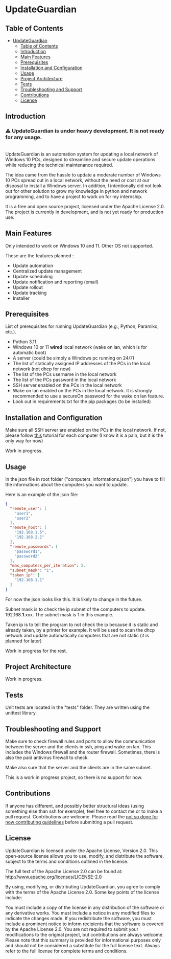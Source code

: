 # UpdateGuardian

## Table of Contents

- [UpdateGuardian](#updateguardian)
    - [Table of Contents](#table-of-contents)
    - [Introduction](#introduction)
    - [Main Features](#main-features)
    - [Prerequisites](#prerequisites)
    - [Installation and Configuration](#installation-and-configuration)
    - [Usage](#usage)
    - [Project Architecture](#project-architecture)
    - [Tests](#tests)
    - [Troubleshooting and Support](#troubleshooting-and-support)
    - [Contributions](#contributions)
    - [License](#license)

## Introduction

### ⚠️ UpdateGuardian is under heavy development. It is not ready for any usage.
<br>
UpdateGuardian is an automation system for updating a local network of Windows 10 PCs, designed to streamline and secure
update operations while reducing the technical maintenance required.

The idea came from the hassle to update a moderate number of Windows 10 PCs spread out in a local network, without the
need or cost at our disposal to install a Windows server. In addition, I intentionally did not look out for other
solution to grow my knowledge in python and network programming, and to have a project to work on for my internship.

It is a free and open source project, licensed under the Apache License 2.0.
The project is currently in development, and is not yet ready for production use.

## Main Features

Only intended to work on Windows 10 and 11. Other OS not supported.

These are the features planned :

- Update automation
- Centralized update management
- Update scheduling
- Update notification and reporting (email)
- Update rollout
- Update tracking
- Installer

## Prerequisites

List of prerequisites for running UpdateGuardian (e.g., Python, Paramiko, etc.).

- Python 3.11
- Windows 10 or 11 **wired** local network (wake on lan, which is for automatic boot)
- A server (could be simply a Windows pc running on 24/7)
- The list of statically assigned IP addresses of the PCs in the local network (not dhcp for now)
- The list of the PCs username in the local network
- The list of the PCs password in the local network
- SSH server enabled on the PCs in the local network
- Wake on lan enabled on the PCs in the local network. It is strongly recommended to use a secureOn password for the
  wake on lan feature.
- Look out in requirements.txt for the pip packages (to be installed)

## Installation and Configuration

Make sure all SSH server are enabled on the PCs in the local network.
If not, please
follow [this](https://learn.microsoft.com/en-us/windows-server/administration/openssh/openssh_install_firstuse?source=recommendations&tabs=powershell)
tutorial for each computer (I know it is a pain, but it is the only way for now)

Work in progress.

## Usage

In the json file in root folder ("computers_informations.json") you have to fill the informations about the computers
you want to update.

Here is an example of the json file:

```json
{
  "remote_user": [
    "user1",
    "user2"
  ],
  "remote_host": [
    "192.168.1.5",
    "192.168.2.1"
  ],
  "remote_passwords": [
    "password1",
    "password2"
  ],
  "max_computers_per_iteration": 3,
  "subnet_mask": "1",
  "taken_ip": [
    "192.168.1.1"
  ]
}
```

For now the json looks like this. It is likely to change in the future.

Subnet mask is to check the ip subnet of the computers to update. 192.168.**1**.xxx. 
The subnet mask is 1 in this example.

Taken ip is to tell the program to not check the ip because it is static and already taken, by a printer for example.
It will be used to scan the dhcp network and update automatically computers that are not static (it is planned 
for later)

Work in progress for the rest.

## Project Architecture

Work in progress.

## Tests

Unit tests are located in the "tests" folder. They are written using the unittest library.

## Troubleshooting and Support

Make sure to check firewall rules and ports to allow the communication between the server and the clients in ssh, ping
and wake on lan. This includes the Windows firewall and the router firewall. Sometimes, there is also the paid antivirus
firewall to check.

Make also sure that the server and the clients are in the same subnet.

This is a work in progress project, so there is no support for now.

## Contributions

If anyone has different, and possibly better structural ideas (using something else than ssh for exemple), feel free to
contact me or to make a pull request.
Contributions are welcome. Please read the [not so done for now contributing guidelines](CONTRIBUTING.md) before
submitting a pull request.

## License

UpdateGuardian is licensed under the Apache License, Version 2.0. This open-source license allows you to use, modify,
and distribute the software, subject to the terms and conditions outlined in the license.

The full text of the Apache License 2.0 can be found at: http://www.apache.org/licenses/LICENSE-2.0

By using, modifying, or distributing UpdateGuardian, you agree to comply with the terms of the Apache License 2.0. Some
key points of the license include:

You must include a copy of the license in any distribution of the software or any derivative works.
You must include a notice in any modified files to indicate the changes made.
If you redistribute the software, you must include a prominent notice to inform recipients that the software is covered
by the Apache License 2.0.
You are not required to submit your modifications to the original project, but contributions are always welcome.
Please note that this summary is provided for informational purposes only and should not be considered a substitute for
the full license text. Always refer to the full license for complete terms and conditions.
